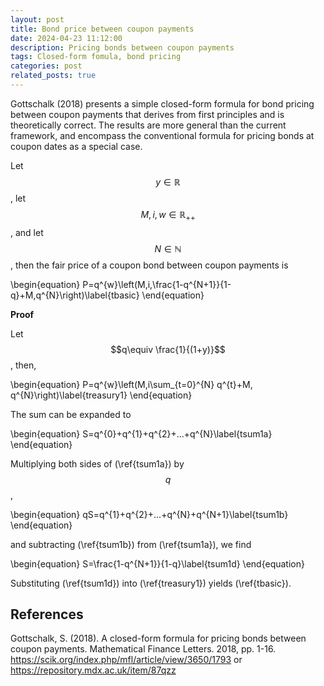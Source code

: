 ```yaml
---
layout: post
title: Bond price between coupon payments  
date: 2024-04-23 11:12:00
description: Pricing bonds between coupon payments
tags: Closed-form fomula, bond pricing
categories: post
related_posts: true
---
```

Gottschalk (2018) presents a simple closed-form formula for bond pricing between coupon payments that derives from first principles and is theoretically correct. The results are more general than the current framework, and encompass the conventional formula for pricing  bonds at coupon dates as a special case.

Let $$y\in \mathbb{R}$$, let $$M, i, w \in \mathbb{R}_{++}$$, and let $$N\in \mathbb{N}$$, then the fair price of a coupon bond between coupon payments is

\begin{equation}
P=q^{w}\left(M\,i\,\frac{1-q^{N+1}}{1-q}+M\,q^{N}\right)\label{tbasic}
\end{equation}

<b>Proof</b>

Let $$q\equiv \frac{1}{(1+y)}$$, then,

\begin{equation}
P=q^{w}\left(M\,i\sum_{t=0}^{N} q^{t}+M\, q^{N}\right)\label{treasury1}
\end{equation}

The sum can be expanded to

\begin{equation}
S=q^{0}+q^{1}+q^{2}+...+q^{N}\label{tsum1a}
\end{equation}

Multiplying both sides of (\ref{tsum1a}) by $$q$$,

\begin{equation}
qS=q^{1}+q^{2}+...+q^{N}+q^{N+1}\label{tsum1b}
\end{equation}

and subtracting (\ref{tsum1b}) from (\ref{tsum1a}), we find

\begin{equation}
S=\frac{1-q^{N+1}}{1-q}\label{tsum1d}
\end{equation}

Substituting (\ref{tsum1d}) into (\ref{treasury1}) yields (\ref{tbasic}).
                                                                        
## References

Gottschalk, S. (2018). A closed-form formula for pricing bonds between coupon payments. Mathematical Finance Letters. 2018, pp. 1-16.
<a href="https://scik.org/index.php/mfl/article/view/3650/1793">https://scik.org/index.php/mfl/article/view/3650/1793</a> or 
<a href="https://repository.mdx.ac.uk/item/87qzz">https://repository.mdx.ac.uk/item/87qzz</a>
